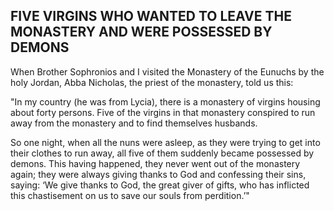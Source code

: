 ## FIVE VIRGINS WHO WANTED TO LEAVE THE MONASTERY AND WERE POSSESSED BY DEMONS

When Brother Sophronios and I visited the Monastery of the Eunuchs by the holy Jordan, Abba Nicholas, the priest of the monastery, told us this: 

"In my country (he was from Lycia), there is a monastery of virgins housing about forty persons. Five of the virgins in that monastery conspired to run away from the monastery and to find themselves husbands. 

So one night, when all the nuns were asleep, as they were trying to get into their clothes to run away, all five of them suddenly became possessed by demons. This having happened, they never went out of the monastery again; they were always giving thanks to God and confessing their sins, saying: ‘We give thanks to God, the great giver of gifts, who has inflicted this chastisement on us to save our souls from perdition.’"
